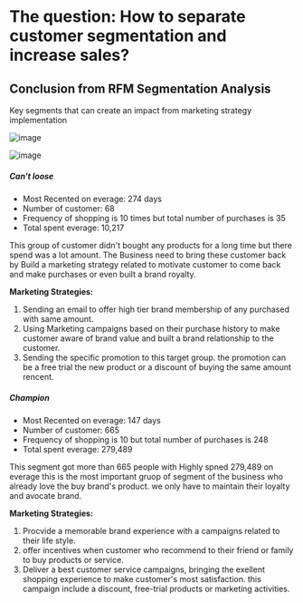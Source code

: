 # The question: How to separate customer segmentation and increase sales?

## Conclusion from RFM Segmentation Analysis
 Key segments that can create an impact from marketing strategy implementation
 
![image](https://user-images.githubusercontent.com/128878040/235289902-97a8facd-65f6-4b4c-a0d8-3189b74dfd0a.png)

![image](https://user-images.githubusercontent.com/128878040/235289919-15491325-0a6d-4062-9b67-2f2e6ec2813d.png)


##### Can't loose
- Most Recented on everage: 274 days
- Number of customer: 68
- Frequency of shopping is 10 times but total number of purchases is 35
- Total spent everage: 10,217

This group of customer didn't bought any products for a long time but there spend was a lot amount. The Business need to bring these customer back by Build a marketing strategy related to motivate customer to come back and make purchases or even built a brand royalty.

**Marketing Strategies:**

1. Sending an email to offer high tier brand membership of any purchased with same amount.
2. Using Marketing campaigns based on their purchase history to make customer aware of brand value and built a brand relationship to the customer.
3. Sending the specific promotion to this target group. the promotion can be a free trial the new product or a discount of buying the same amount rencent.
   
   

##### Champion
- Most Recented on everage: 147 days
- Number of customer: 665
- Frequency of shopping is 10 but total number of purchases is 248
- Total spent everage: 279,489

This segment got more than 665 people with Highly spned 279,489 on everage this is the most important gruop of segment of the business who already love the buy brand's product. we only have to maintain their loyalty and avocate brand.

**Marketing Strategies:**

1. Procvide a memorable brand experience with a campaigns related to their life style. 
2. offer incentives when customer who recommend to their friend or family to buy products or service.
3. Deliver a best customer service campaigns, bringing the exellent shopping experience to make customer's most satisfaction. this campaign include a discount, free-trial products or marketing activities.
